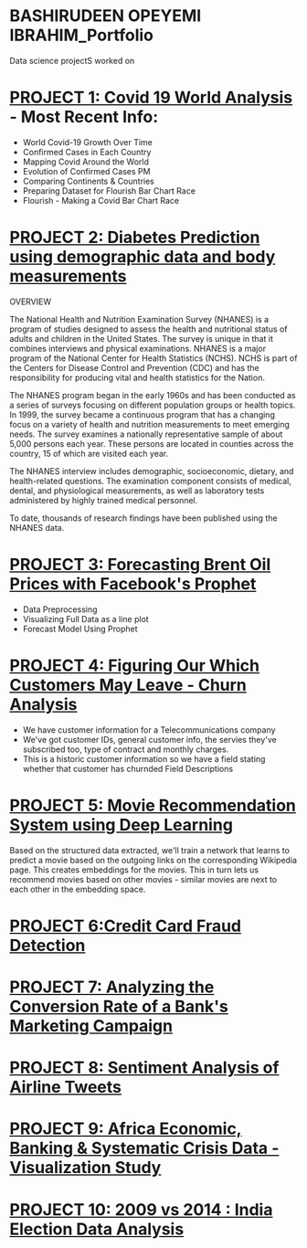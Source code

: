 # BASHIRUDEEN OPEYEMI IBRAHIM_Portfolio
Data science projectS worked on



# [PROJECT 1: Covid 19 World Analysis](https://github.com/boiBASH/MY-PROJECTS/blob/main/Covid19_Data_Analytics.ipynb) - Most Recent Info:
* World Covid-19 Growth Over Time
* Confirmed Cases in Each Country
* Mapping Covid Around the World
* Evolution of Confirmed Cases PM
* Comparing Continents & Countries
* Preparing Dataset for Flourish Bar Chart Race
* Flourish - Making a Covid Bar Chart Race 

# [PROJECT 2: Diabetes Prediction using demographic data and body measurements](https://github.com/boiBASH/MY-PROJECTS/blob/main/Healthcare_Analytics_Diabeties_data.ipynb)
OVERVIEW

The National Health and Nutrition Examination Survey (NHANES) is a program of studies designed to assess the health and nutritional status of adults and children in the United States. The survey is unique in that it combines interviews and physical examinations. NHANES is a major program of the National Center for Health Statistics (NCHS). NCHS is part of the Centers for Disease Control and Prevention (CDC) and has the responsibility for producing vital and health statistics for the Nation.

The NHANES program began in the early 1960s and has been conducted as a series of surveys focusing on different population groups or health topics. In 1999, the survey became a continuous program that has a changing focus on a variety of health and nutrition measurements to meet emerging needs. The survey examines a nationally representative sample of about 5,000 persons each year. These persons are located in counties across the country, 15 of which are visited each year.

The NHANES interview includes demographic, socioeconomic, dietary, and health-related questions. The examination component consists of medical, dental, and physiological measurements, as well as laboratory tests administered by highly trained medical personnel.

To date, thousands of research findings have been published using the NHANES data.

# [PROJECT 3: Forecasting Brent Oil Prices with Facebook's Prophet](https://github.com/boiBASH/MY-PROJECTS/blob/main/Forecasting_Brent_Oil_Prices.ipynb)
* Data Preprocessing
* Visualizing Full Data as a line plot
* Forecast Model Using Prophet


# [PROJECT 4: Figuring Our Which Customers May Leave - Churn Analysis](https://github.com/boiBASH/MY-PROJECTS/blob/main/Figuring_Our_Which_Customers_May_Leave_Churn.ipynb)
* We have customer information for a Telecommunications company
* We've got customer IDs, general customer info, the servies they've subscribed too, type of contract and monthly charges.
* This is a historic customer information so we have a field stating whether that customer has churnded Field Descriptions


# [PROJECT 5: Movie Recommendation System using Deep Learning](https://github.com/boiBASH/MY-PROJECTS/blob/main/Deep_Learning_Recommendation_Engine.ipynb)
Based on the structured data extracted, we'll train a network that learns to predict a movie based on the outgoing links on the corresponding Wikipedia page. This creates embeddings for the movies. This in turn lets us recommend movies based on other movies - similar movies are next to each other in the embedding space.

# [PROJECT 6:Credit Card Fraud Detection](https://github.com/boiBASH/MY-PROJECTS/blob/main/Credit_card_Fraud_Detection.ipynb)

# [PROJECT 7: Analyzing the Conversion Rate of a Bank's Marketing Campaign](https://github.com/boiBASH/MY-PROJECTS/blob/main/Analyzing_Conversion_Rates_of_Marketing_Campaigns_Data_Exploration.ipynb)
# [PROJECT 8: Sentiment Analysis of Airline Tweets](https://github.com/boiBASH/MY-PROJECTS/blob/main/Airline_Tweets_Sentiment_Analysis.ipynb)
# [PROJECT 9: Africa Economic, Banking & Systematic Crisis Data - Visualization Study](https://github.com/boiBASH/MY-PROJECTS/blob/main/Africa_Economic%2C_Banking___Systematic_Crisis_Data.ipynb)

# [PROJECT 10: 2009 vs 2014 : India Election Data Analysis](https://github.com/boiBASH/MY-PROJECTS/blob/main/2009_vs_2014_Indian_Election_Data_Analysis.ipynb)
